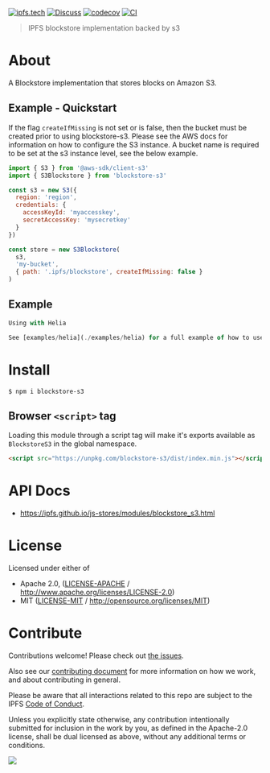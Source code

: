 [![ipfs.tech](https://img.shields.io/badge/project-IPFS-blue.svg?style=flat-square)](https://ipfs.tech)
[![Discuss](https://img.shields.io/discourse/https/discuss.ipfs.tech/posts.svg?style=flat-square)](https://discuss.ipfs.tech)
[![codecov](https://img.shields.io/codecov/c/github/ipfs/js-stores.svg?style=flat-square)](https://codecov.io/gh/ipfs/js-stores)
[![CI](https://img.shields.io/github/actions/workflow/status/ipfs/js-stores/js-test-and-release.yml?branch=main\&style=flat-square)](https://github.com/ipfs/js-stores/actions/workflows/js-test-and-release.yml?query=branch%3Amain)

> IPFS blockstore implementation backed by s3

# About

A Blockstore implementation that stores blocks on Amazon S3.

## Example - Quickstart

If the flag `createIfMissing` is not set or is false, then the bucket must be created prior to using blockstore-s3. Please see the AWS docs for information on how to configure the S3 instance. A bucket name is required to be set at the s3 instance level, see the below example.

```js
import { S3 } from '@aws-sdk/client-s3'
import { S3Blockstore } from 'blockstore-s3'

const s3 = new S3({
  region: 'region',
  credentials: {
    accessKeyId: 'myaccesskey',
    secretAccessKey: 'mysecretkey'
  }
})

const store = new S3Blockstore(
  s3,
  'my-bucket',
  { path: '.ipfs/blockstore', createIfMissing: false }
)
```

## Example

```ts
Using with Helia

See [examples/helia](./examples/helia) for a full example of how to use Helia with an S3 backed blockstore.
```

# Install

```console
$ npm i blockstore-s3
```

## Browser `<script>` tag

Loading this module through a script tag will make it's exports available as `BlockstoreS3` in the global namespace.

```html
<script src="https://unpkg.com/blockstore-s3/dist/index.min.js"></script>
```

# API Docs

- <https://ipfs.github.io/js-stores/modules/blockstore_s3.html>

# License

Licensed under either of

- Apache 2.0, ([LICENSE-APACHE](LICENSE-APACHE) / <http://www.apache.org/licenses/LICENSE-2.0>)
- MIT ([LICENSE-MIT](LICENSE-MIT) / <http://opensource.org/licenses/MIT>)

# Contribute

Contributions welcome! Please check out [the issues](https://github.com/ipfs/js-stores/issues).

Also see our [contributing document](https://github.com/ipfs/community/blob/master/CONTRIBUTING_JS.md) for more information on how we work, and about contributing in general.

Please be aware that all interactions related to this repo are subject to the IPFS [Code of Conduct](https://github.com/ipfs/community/blob/master/code-of-conduct.md).

Unless you explicitly state otherwise, any contribution intentionally submitted for inclusion in the work by you, as defined in the Apache-2.0 license, shall be dual licensed as above, without any additional terms or conditions.

[![](https://cdn.rawgit.com/jbenet/contribute-ipfs-gif/master/img/contribute.gif)](https://github.com/ipfs/community/blob/master/CONTRIBUTING.md)
